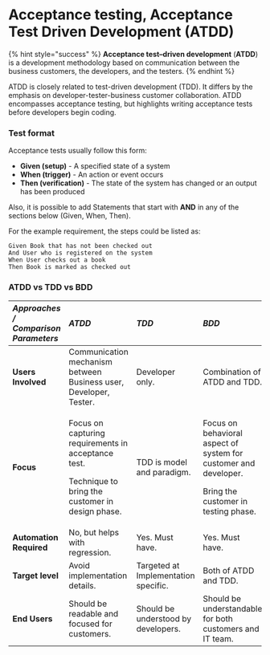# Acceptance testing, Acceptance Test Driven Development \(ATDD\)

{% hint style="success" %}
**Acceptance test–driven development** \(**ATDD**\) is a development methodology based on communication between the business customers, the developers, and the testers.
{% endhint %}

ATDD is closely related to test-driven development \(TDD\). It differs by the emphasis on developer-tester-business customer collaboration. ATDD encompasses acceptance testing, but highlights writing acceptance tests before developers begin coding.

### Test format

Acceptance tests usually follow this form:

* **Given \(setup\)** - A specified state of a system
* **When \(trigger\)** - An action or event occurs
* **Then \(verification\)** - The state of the system has changed or an output has been produced

Also, it is possible to add Statements that start with **AND** in any of the sections below \(Given, When, Then\).

 For the example requirement, the steps could be listed as:

```text
Given Book that has not been checked out
And User who is registered on the system
When User checks out a book
Then Book is marked as checked out
```

### ATDD vs TDD vs BDD

<table>
  <thead>
    <tr>
      <th style="text-align:left"><em><b>Approaches / Comparison Parameters</b></em>
      </th>
      <th style="text-align:left"><em><b>ATDD</b></em>
      </th>
      <th style="text-align:left"><em><b>TDD</b></em>
      </th>
      <th style="text-align:left"><em><b>BDD</b></em>
      </th>
    </tr>
  </thead>
  <tbody>
    <tr>
      <td style="text-align:left"><b>Users Involved</b>
      </td>
      <td style="text-align:left">Communication mechanism between Business user, Developer, Tester.</td>
      <td
      style="text-align:left">Developer only.</td>
        <td style="text-align:left">Combination of ATDD and TDD.</td>
    </tr>
    <tr>
      <td style="text-align:left"><b>Focus</b>
      </td>
      <td style="text-align:left">
        <p>Focus on capturing requirements in acceptance test.</p>
        <p>Technique to bring the customer in design phase.</p>
      </td>
      <td style="text-align:left">TDD is model and paradigm.</td>
      <td style="text-align:left">
        <p>Focus on behavioral aspect of system for customer and developer.</p>
        <p>Bring the customer in testing phase.</p>
      </td>
    </tr>
    <tr>
      <td style="text-align:left"><b>Automation Required</b>
      </td>
      <td style="text-align:left">No, but helps with regression.</td>
      <td style="text-align:left">Yes. Must have.</td>
      <td style="text-align:left">Yes. Must have.</td>
    </tr>
    <tr>
      <td style="text-align:left"><b>Target level</b>
      </td>
      <td style="text-align:left">Avoid implementation details.</td>
      <td style="text-align:left">Targeted at Implementation specific.</td>
      <td style="text-align:left">Both of ATDD and TDD.</td>
    </tr>
    <tr>
      <td style="text-align:left"><b>End Users</b>
      </td>
      <td style="text-align:left">Should be readable and focused for customers.</td>
      <td style="text-align:left">Should be understood by developers.</td>
      <td style="text-align:left">Should be understandable for both customers and IT team.</td>
    </tr>
  </tbody>
</table>